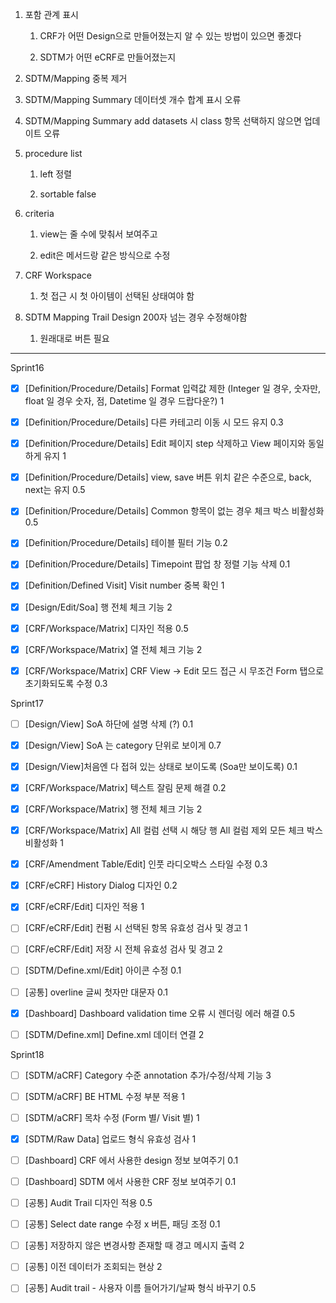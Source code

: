1. 포함 관계 표시
   
   1. CRF가 어떤 Design으로 만들어졌는지 알 수 있는 방법이 있으면 좋겠다
   
   2. SDTM가 어떤 eCRF로 만들어졌는지

2. SDTM/Mapping 중복 제거

3. SDTM/Mapping Summary 데이터셋 개수 합계 표시 오류

4. SDTM/Mapping Summary add datasets 시 class 항목 선택하지 않으면 업데이트 오류

5. procedure list
   
   1. left 정렬
   
   2. sortable false

6. criteria
   
   1. view는 줄 수에 맞춰서 보여주고
   
   2. edit은 메서드랑 같은 방식으로 수정

7. CRF Workspace
   
   1. 첫 접근 시 첫 아이템이 선택된 상태여야 함

8. SDTM Mapping Trail Design 200자 넘는 경우 수정해야함
   
   1. 원래대로 버튼 필요

---

Sprint16

- [x] [Definition/Procedure/Details] Format 입력값 제한 (Integer 일 경우, 숫자만, float 일 경우 숫자, 점, Datetime 일 경우 드랍다운?) 1

- [x] [Definition/Procedure/Details] 다른 카테고리 이동 시 모드 유지 0.3

- [x] [Definition/Procedure/Details] Edit 페이지 step 삭제하고 View 페이지와 동일하게 유지 1

- [x] [Definition/Procedure/Details] view, save 버튼 위치 같은 수준으로, back, next는 유지  0.5

- [x] [Definition/Procedure/Details] Common 항목이 없는 경우 체크 박스 비활성화 0.5

- [x] [Definition/Procedure/Details] 테이블 필터 기능 0.2

- [x] [Definition/Procedure/Details] Timepoint 팝업 창 정렬 기능 삭제 0.1

- [x] [Definition/Defined Visit] Visit number 중복 확인 1

- [x] [Design/Edit/Soa] 행 전체 체크 기능 2

- [x] [CRF/Workspace/Matrix] 디자인 적용 0.5

- [x] [CRF/Workspace/Matrix] 열 전체 체크 기능 2

- [x] [CRF/Workspace/Matrix] CRF View → Edit 모드 접근 시 무조건 Form 탭으로 초기화되도록 수정 0.3

Sprint17

- [ ] [Design/View] SoA 하단에 설명 삭제 (?) 0.1

- [x] [Design/View] SoA 는 category 단위로 보이게 0.7

- [x] [Design/View]처음엔 다 접혀 있는 상태로 보이도록 (Soa만 보이도록) 0.1

- [x] [CRF/Workspace/Matrix] 텍스트 잘림 문제 해결 0.2

- [x] [CRF/Workspace/Matrix] 행 전체 체크 기능 2

- [x] [CRF/Workspace/Matrix] All 컬럼 선택 시 해당 행 All 컬럼 제외 모든 체크 박스 비활성화 1

- [x] [CRF/Amendment Table/Edit] 인풋 라디오박스 스타일 수정 0.3

- [x] [CRF/eCRF] History Dialog 디자인 0.2

- [x] [CRF/eCRF/Edit] 디자인 적용 1

- [ ] [CRF/eCRF/Edit] 컨펌 시 선택된 항목 유효성 검사 및 경고 1

- [ ] [CRF/eCRF/Edit] 저장 시 전체 유효성 검사 및 경고 2

- [ ] [SDTM/Define.xml/Edit] 아이콘 수정 0.1

- [ ] [공통] overline 글씨 첫자만 대문자 0.1

- [x] [Dashboard] Dashboard validation time 오류 시 렌더링 에러 해결 0.5

- [ ] [SDTM/Define.xml] Define.xml 데이터 연결 2

Sprint18

- [ ] [SDTM/aCRF] Category 수준 annotation 추가/수정/삭제 기능 3

- [ ] [SDTM/aCRF] BE HTML 수정 부분 적용 1

- [ ] [SDTM/aCRF] 목차 수정 (Form 별/ Visit 별) 1

- [x] [SDTM/Raw Data] 업로드 형식 유효성 검사 1

- [ ] [Dashboard] CRF 에서 사용한 design 정보 보여주기 0.1

- [ ] [Dashboard] SDTM 에서 사용한 CRF 정보 보여주기 0.1

- [ ] [공통] Audit Trail 디자인 적용 0.5

- [ ] [공통] Select date range 수정 x 버튼, 패딩 조정 0.1

- [ ] [공통] 저장하지 않은 변경사항 존재할 때 경고 메시지 출력 2

- [ ] [공통] 이전 데이터가 조회되는 현상 2

- [ ] [공통] Audit trail - 사용자 이름 들어가기/날짜 형식 바꾸기 0.5
